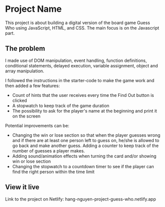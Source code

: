 # Project Name

This project is about building a digital version of the board game Guess Who using JavaScript, HTML, and CSS. The main focus is on the Javascript part. 

## The problem

I made use of DOM manipulation, event handling, function definitions, conditional statements, delayed execution, variable assignment, object and array manipulation.

I followed the instructions in the starter-code to make the game work and then added a few features: 
- Count of hints that the user receives every time the Find Out button is clicked
- A stopwatch to keep track of the game duration
- The possibility to ask for the player's name at the beginning and print it on the screen

Potential improvements can be:
- Changing the win or lose section so that when the player guesses wrong and if there are at least one person left to guess on, he/she is allowed to go back and make another guess. Adding a counter to keep track of the number of guesses a player makes.
- Adding sound/animation effects when turning the card and/or showing win or lose section
- Changing the stopwatch to a countdown timer to see if the player can find the right person within the time limit

## View it live

Link to the project on Netlify: hang-nguyen-project-guess-who.netlify.app
